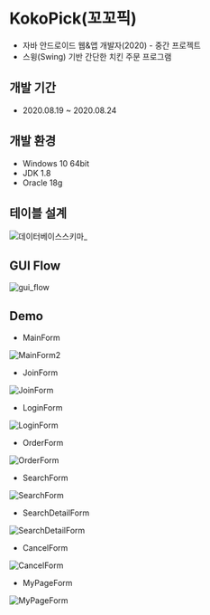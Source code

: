 
# KokoPick(꼬꼬픽)
- 자바 안드로이드 웹&amp;앱 개발자(2020) - 중간 프로젝트
- 스윙(Swing) 기반 간단한 치킨 주문 프로그램

## 개발 기간
-  2020.08.19 ~ 2020.08.24

## 개발 환경
  -  Windows 10 64bit
  -  JDK 1.8
  - Oracle 18g
## 테이블 설계
![데이터베이스스키마_](https://user-images.githubusercontent.com/62992052/105064784-7f3f2f00-5ac0-11eb-81ac-de52e61fe48a.png)
## GUI Flow
![gui_flow](https://user-images.githubusercontent.com/62992052/105065350-1dcb9000-5ac1-11eb-8252-6269aa6b5de4.png)

## Demo
- MainForm

![MainForm2](https://user-images.githubusercontent.com/62992052/105065501-45225d00-5ac1-11eb-8bf8-5f6f79f0b101.png)
 
 - JoinForm

![JoinForm](https://user-images.githubusercontent.com/62992052/105065511-494e7a80-5ac1-11eb-9018-2b919a843bb7.PNG)

- LoginForm

![LoginForm](https://user-images.githubusercontent.com/62992052/105065518-4c496b00-5ac1-11eb-8126-4f742c7bf876.PNG)

- OrderForm

![OrderForm](https://user-images.githubusercontent.com/62992052/105065543-51a6b580-5ac1-11eb-9cdf-040ef0ab8788.PNG)

- SearchForm

![SearchForm](https://user-images.githubusercontent.com/62992052/105065558-553a3c80-5ac1-11eb-90c8-742539b4687a.PNG)

- SearchDetailForm

![SearchDetailForm](https://user-images.githubusercontent.com/62992052/105065562-57040000-5ac1-11eb-8c19-2b2aee40277d.PNG)

- CancelForm

![CancelForm](https://user-images.githubusercontent.com/62992052/105065566-58352d00-5ac1-11eb-817e-279f3bb715e5.PNG)

- MyPageForm

![MyPageForm](https://user-images.githubusercontent.com/62992052/105065725-8286ea80-5ac1-11eb-8d49-1bfa286a2f3e.PNG)

